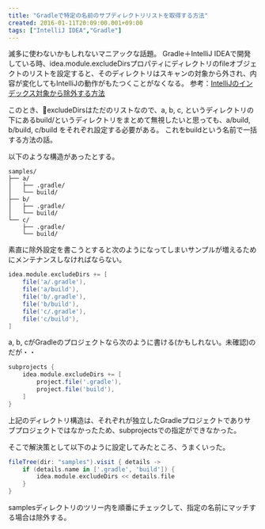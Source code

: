 ```yaml
---
title: "Gradleで特定の名前のサブディレクトリリストを取得する方法"
created: 2016-01-11T20:09:00.001+09:00
tags: ["IntelliJ IDEA","Gradle"]
---
```

滅多に使わないかもしれないマニアックな話題。
Gradle＋IntelliJ IDEAで開発している時、idea.module.excludeDirsプロパティにディレクトリのfileオブジェクトのリストを設定すると、そのディレクトリはスキャンの対象から外され、内容が変化してもIntelliJの動作がもたつくことがなくなる。
参考：[IntelliJのインデックス対象から除外する方法](http://ksoichiro.blogspot.com/2015/12/intellij.html)

このとき、excludeDirsはただのリストなので、a, b, c, というディレクトリの下にあるbuild/というディレクトリをまとめて無視したいと思っても、a/build, b/build, c/build をそれぞれ設定する必要がある。
これをbuildという名前で一括する方法の話。
<!--more-->

以下のような構造があったとする。

```
samples/
├── a/
│   ├── .gradle/
│   └── build/
├── b/
│   ├── .gradle/
│   └── build/
└── c/
    ├── .gradle/
    └── build/
```

素直に除外設定を書こうとすると次のようになってしまいサンプルが増えるためにメンテナンスしなければならない。

```groovy
idea.module.excludeDirs += [
    file('a/.gradle'),
    file('a/build'),
    file('b/.gradle'),
    file('b/build'),
    file('c/.gradle'),
    file('c/build'),
]
```

a, b, cがGradleのプロジェクトなら次のように書ける(かもしれない。未確認)のだが・・

```groovy
subprojects {
    idea.module.excludeDirs += [
        project.file('.gradle'),
        project.file('build'),
    ]
}
```

上記のディレクトリ構造は、それぞれが独立したGradleプロジェクトでありサブプロジェクトではなかったため、subprojectsでの指定ができなかった。

そこで解決策として以下のように設定してみたところ、うまくいった。

```groovy
fileTree(dir: "samples").visit { details ->
    if (details.name in ['.gradle', 'build']) {
        idea.module.excludeDirs << details.file
    }
}
```

samplesディレクトリのツリー内を順番にチェックして、指定の名前にマッチする場合は除外する。

